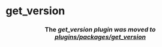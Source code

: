 # get_version

<h3 align="center">The <i>get_version<i> plugin was moved to <a href='https://github.com/AppleEducate/plugins'>plugins/packages/get_version</a></h3>
